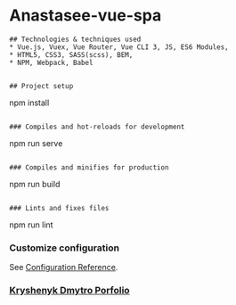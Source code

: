 # Anastasee-vue-spa
```
## Technologies & techniques used
* Vue.js, Vuex, Vue Router, Vue CLI 3, JS, ES6 Modules,
* HTML5, CSS3, SASS(scss), BEM,
* NPM, Webpack, Babel


## Project setup
```
npm install
```

### Compiles and hot-reloads for development
```
npm run serve
```

### Compiles and minifies for production
```
npm run build
```

### Lints and fixes files
```
npm run lint


### Customize configuration
See [Configuration Reference](https://cli.vuejs.org/config/).


### [Kryshenyk Dmytro Porfolio](https://dmytrokryshenyk.github.io/Portfolio/build/)
